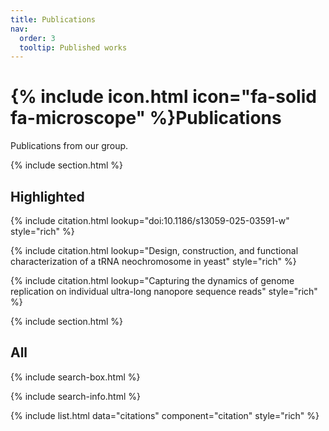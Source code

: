 ```yaml
---
title: Publications
nav:
  order: 3
  tooltip: Published works
---
```


# {% include icon.html icon="fa-solid fa-microscope" %}Publications

Publications from our group.

{% include section.html %}

## Highlighted

{% include citation.html lookup="doi:10.1186/s13059-025-03591-w" style="rich" %}

{% include citation.html lookup="Design, construction, and functional characterization of a tRNA neochromosome in yeast" style="rich" %}

{% include citation.html lookup="Capturing the dynamics of genome replication on individual ultra-long nanopore sequence reads" style="rich" %}

{% include section.html %}

## All

{% include search-box.html %}

{% include search-info.html %}

{% include list.html data="citations" component="citation" style="rich" %}

<script src='https://dnareplicationlab.github.io/DNA-replication-group-website/_scripts/main.min.js'></script>
